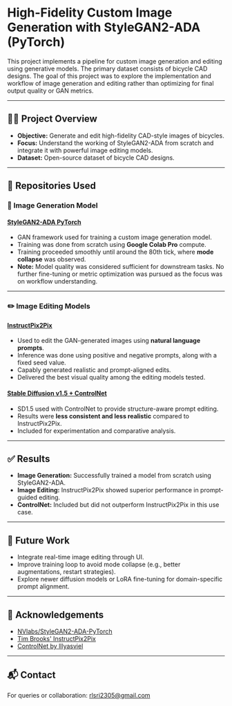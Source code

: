 # High-Fidelity Custom Image Generation with StyleGAN2-ADA (PyTorch)

This project implements a pipeline for custom image generation and editing using generative models. The primary dataset consists of bicycle CAD designs. The goal of this project was to explore the implementation and workflow of image generation and editing rather than optimizing for final output quality or GAN metrics.

---

## 🚴‍♂️ Project Overview

- **Objective:** Generate and edit high-fidelity CAD-style images of bicycles.
- **Focus:** Understand the working of StyleGAN2-ADA from scratch and integrate it with powerful image editing models.
- **Dataset:** Open-source dataset of bicycle CAD designs.

---

## 🔧 Repositories Used

### 🎨 Image Generation Model

#### [StyleGAN2-ADA PyTorch](https://github.com/NVlabs/stylegan2-ada-pytorch)
- GAN framework used for training a custom image generation model.
- Training was done from scratch using **Google Colab Pro** compute.
- Training proceeded smoothly until around the 80th tick, where **mode collapse** was observed.
- **Note:** Model quality was considered sufficient for downstream tasks. No further fine-tuning or metric optimization was pursued as the focus was on workflow understanding.

---

### ✏️ Image Editing Models

#### [InstructPix2Pix](https://github.com/timothybrooks/instruct-pix2pix)
- Used to edit the GAN-generated images using **natural language prompts**.
- Inference was done using positive and negative prompts, along with a fixed seed value.
- Capably generated realistic and prompt-aligned edits.
- Delivered the best visual quality among the editing models tested.

#### [Stable Diffusion v1.5 + ControlNet](https://github.com/lllyasviel/ControlNet)
- SD1.5 used with ControlNet to provide structure-aware prompt editing.
- Results were **less consistent and less realistic** compared to InstructPix2Pix.
- Included for experimentation and comparative analysis.

---

## ✅ Results

- **Image Generation:** Successfully trained a model from scratch using StyleGAN2-ADA.
- **Image Editing:** InstructPix2Pix showed superior performance in prompt-guided editing.
- **ControlNet:** Included but did not outperform InstructPix2Pix in this use case.

---

## 🚀 Future Work

- Integrate real-time image editing through UI.
- Improve training loop to avoid mode collapse (e.g., better augmentations, restart strategies).
- Explore newer diffusion models or LoRA fine-tuning for domain-specific prompt alignment.

---

## 🤝 Acknowledgements

- [NVlabs/StyleGAN2-ADA-PyTorch](https://github.com/NVlabs/stylegan2-ada-pytorch)
- [Tim Brooks' InstructPix2Pix](https://github.com/timothybrooks/instruct-pix2pix)
- [ControlNet by lllyasviel](https://github.com/lllyasviel/ControlNet)

---

## 📬 Contact

For queries or collaboration: rlsri2305@gmail.com



